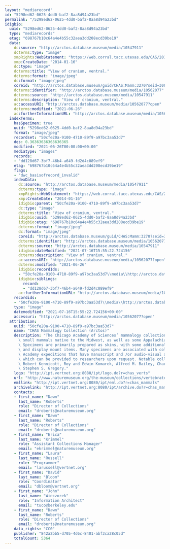 ```yaml
---
layout: "mediarecord"
id: "5298ed62-0625-4dd0-baf2-8aa8d94a23bd"
permalink: "/5298ed62-0625-4dd0-baf2-8aa8d94a23bd"
idigbio:
  uuid: "5298ed62-0625-4dd0-baf2-8aa8d94a23bd"
  type: "mediarecords"
  etag: "698767b10c64a4e4b55c32aea3dd208ecd39be19"
  data:
    dc:source: "http://arctos.database.museum/media/10547911"
    dcterms:type: "image"
    xmpRights:WebStatement: "https://web.corral.tacc.utexas.edu/CAS/20161217-02/jpg/chas_mamm_3270.6.jpg"
    xmp:CreateDate: "2014-01-16"
    dc:type: "image"
    dcterms:title: "View of cranium, ventral."
    dcterms:format: "image/jpeg"
    dc:format: "image/jpeg"
    coreid: "http://arctos.database.museum/guid/CHAS:Mamm:3270?seid=3087509"
    dcterms:identifier: "http://arctos.database.museum/media/10562077"
    dcterms:source: "http://arctos.database.museum/media/10547911"
    dcterms:description: "View of cranium, ventral."
    ac:accessURI: "http://arctos.database.museum/media/10562077?open"
    dcterms:modified: "2021-06-26"
    ac:furtherInformationURL: "http://arctos.database.museum/media/10562077"
  indexTerms:
    hasSpecimen: true
    uuid: "5298ed62-0625-4dd0-baf2-8aa8d94a23bd"
    format: "image/jpeg"
    recordset: "50cfe20a-9100-4710-89f9-a97bc3aa53d7"
    dqs: 0.36363636363636365
    modified: "2021-06-26T00:00:00+00:00"
    mediatype: "images"
    records:
    - "dd128d67-3bf7-46b4-a649-fd2d4c089ef9"
    etag: "698767b10c64a4e4b55c32aea3dd208ecd39be19"
    flags:
    - "dwc_basisofrecord_invalid"
    indexData:
      dc:source: "http://arctos.database.museum/media/10547911"
      dcterms:type: "image"
      xmpRights:WebStatement: "https://web.corral.tacc.utexas.edu/CAS/20161217-02/jpg/chas_mamm_3270.6.jpg"
      xmp:CreateDate: "2014-01-16"
      idigbio:parent: "50cfe20a-9100-4710-89f9-a97bc3aa53d7"
      dc:type: "image"
      dcterms:title: "View of cranium, ventral."
      idigbio:uuid: "5298ed62-0625-4dd0-baf2-8aa8d94a23bd"
      idigbio:etag: "698767b10c64a4e4b55c32aea3dd208ecd39be19"
      dcterms:format: "image/jpeg"
      dc:format: "image/jpeg"
      coreid: "http://arctos.database.museum/guid/CHAS:Mamm:3270?seid=3087509"
      dcterms:identifier: "http://arctos.database.museum/media/10562077"
      dcterms:source: "http://arctos.database.museum/media/10547911"
      idigbio:dateModified: "2021-07-16T15:55:22.724156"
      dcterms:description: "View of cranium, ventral."
      ac:accessURI: "http://arctos.database.museum/media/10562077?open"
      dcterms:modified: "2021-06-26"
      idigbio:recordIds:
      - "50cfe20a-9100-4710-89f9-a97bc3aa53d7\\media\\http://arctos.database.museum/media/10562077"
      idigbio:siblings:
        record:
        - "dd128d67-3bf7-46b4-a649-fd2d4c089ef9"
      ac:furtherInformationURL: "http://arctos.database.museum/media/10562077"
    recordids:
    - "50cfe20a-9100-4710-89f9-a97bc3aa53d7\\media\\http://arctos.database.museum/media/10562077"
    type: "image"
    datemodified: "2021-07-16T15:55:22.724156+00:00"
    accessuri: "http://arctos.database.museum/media/10562077?open"
  attribution:
    uuid: "50cfe20a-9100-4710-89f9-a97bc3aa53d7"
    name: "CHAS Mammalogy Collection (Arctos)"
    description: "The Chicago Academy of Sciences’ mammalogy collection contains mostly\
      \ small mammals native to the Midwest, as well as some Appalachian species.\
      \ Specimens are primarily prepared as skins, with some additional osteological\
      \ and display mount items. Many specimens are associated with collectors or\
      \ Academy expeditions that have manuscript and /or audio-visual archival material,\
      \ which can be provided to researchers upon request. Notable collectors include\
      \ Robert Kennicott, Roy and Edwin Komarek, Alfred M. Bailey, Charles D. Brower,\
      \ Stephen S. Gregory."
    logo: "http://ipt.vertnet.org:8080/ipt/logo.do?r=chas_verts"
    url: "http://www.naturemuseum.org/the-museum/collections/vertebrates"
    emllink: "http://ipt.vertnet.org:8080/ipt/eml.do?r=chas_mammals"
    archivelink: "http://ipt.vertnet.org:8080/ipt/archive.do?r=chas_mammals"
    contacts:
    - first_name: "Dawn"
      last_name: "Roberts"
      role: "Director of Collections"
      email: "droberts@naturemuseum.org"
    - first_name: "Dawn"
      last_name: "Roberts"
      role: "Director of Collections"
      email: "droberts@naturemuseum.org"
    - first_name: "Erica"
      last_name: "Krimmel"
      role: "Assistant Collections Manager"
      email: "ekrimmel@naturemuseum.org"
    - first_name: "Laura"
      last_name: "Russell"
      role: "Programmer"
      email: "larussell@vertnet.org"
    - first_name: "David"
      last_name: "Bloom"
      role: "Coordinator"
      email: "dbloom@vertnet.org"
    - first_name: "John"
      last_name: "Wieczorek"
      role: "Information Architect"
      email: "tuco@berkeley.edu"
    - first_name: "Dawn"
      last_name: "Roberts"
      role: "Director of Collections"
      email: "droberts@naturemuseum.org"
    data_rights: "CC0"
    publisher: "842a2bb5-d705-4d6c-8401-abf3ca28c05d"
    totalCount: 5364
---
```


